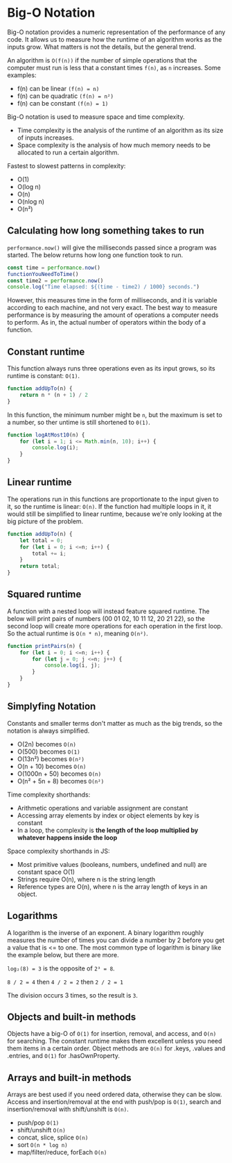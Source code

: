 # Big-O Notation

Big-O notation provides a numeric representation of the performance of any code. It allows us to measure how the runtime of an algorithm works as the inputs grow. What matters is not the details, but the general trend.

An algorithm is `O(f(n))` if the number of simple operations that the computer must run is less that a constant times `f(n)`, as `n` increases. Some examples:

* f(n) can be linear `(f(n) = n)`
* f(n) can be quadratic `(f(n) = n²)`
* f(n) can be constant `(f(n) = 1)`

Big-O notation is used to measure space and time complexity.

* Time complexity is the analysis of the runtime of an algorithm as its size of inputs increases.
* Space complexity is the analysis of how much memory needs to be allocated to run a certain algorithm.

Fastest to slowest patterns in complexity:

* O(1)
* O(log n)
* O(n)
* O(nlog n)
* O(n²)

## Calculating how long something takes to run

`performance.now()` will give the milliseconds passed since a program was started. The below returns how long one function took to run.

```js
const time = performance.now()
functionYouNeedToTime()
const time2 = performance.now()
console.log("Time elapsed: ${(time - time2) / 1000} seconds.")
```

However, this measures time in the form of milliseconds, and it is variable according to each machine, and not very exact. The best way to measure performance is by measuring the amount of operations a computer needs to perform. As in, the actual number of operators within the body of a function.

## Constant runtime

This function always runs three operations even as its input grows, so its runtime is constant: `O(1)`.

```js
function addUpTo(n) {
    return n * (n + 1) / 2
}
```

In this function, the minimum number might be `n`, but the maximum is set to a number, so ther untime is still shortened to `0(1)`.

```js
function logAtMost10(n) {
    for (let i = 1; i <= Math.min(n, 10); i++) {
        console.log(i);
    }
}
```

## Linear runtime

The operations run in this functions are proportionate to the input given to it, so the runtime is linear: `O(n)`. If the function had multiple loops in it, it would still be simplified to linear runtime, because we're only looking at the big picture of the problem.

```js
function addUpTo(n) {
    let total = 0;
    for (let i = 0; i <=n; i++) {
        total += i;
    }
    return total;
}
```

## Squared runtime

A function with a nested loop will instead feature squared runtime. The below will print pairs of numbers (00 01 02, 10 11 12, 20 21 22), so the second loop will create more operations for each operation in the first loop. So the actual runtime is `O(n * n)`, meaning `O(n²)`.

```js
function printPairs(n) {
    for (let i = 0; i <=n; i++) {
        for (let j = 0; j <=n; j++) {
            console.log(i, j);
        }
    }
}
```

## Simplyfing Notation

Constants and smaller terms don't matter as much as the big trends, so the notation is always simplified.

* O(2n) becomes `O(n)`
* O(500) becomes `O(1)`
* O(13n²) becomes `0(n²)`
* O(n + 10) becomes `O(n)`
* O(1000n + 50) becomes `O(n)`
* O(n² + 5n + 8) becomes `O(n²)`

Time complexity shorthands:

* Arithmetic operations and variable assignment are constant
* Accessing array elements by index or object elements by key is constant
* In a loop, the complexity is **the length of the loop multiplied by whatever happens inside the loop**

Space complexity shorthands in JS:

* Most primitive values (booleans, numbers, undefined and null) are constant space O(1)
* Strings require O(n), where n is the string length
* Reference types are O(n), where n is the array length of keys in an object.

## Logarithms

A logarithm is the inverse of an exponent. A binary logarithm roughly measures the number of times you can divide a number by 2 before you get a value that is <= to one. The most common type of logarithm is binary like the example below, but there are more.

`log₂(8) = 3` is the opposite of `2³ = 8`.

`8 / 2 = 4` then `4 / 2 = 2` then `2 / 2 = 1`

The division occurs 3 times, so the result is `3`.

## Objects and built-in methods

Objects have a big-O of `O(1)` for insertion, removal, and access, and `O(n)` for searching. The constant runtime makes them excellent unless you need them items in a certain order. Object methods are `O(n)` for .keys, .values and .entries, and `O(1)` for .hasOwnProperty.

## Arrays and built-in methods

Arrays are best used if you need ordered data, otherwise they can be slow. Access and insertion/removal at the end with push/pop is `O(1)`, search and insertion/removal with shift/unshift is `O(n)`.

* push/pop `O(1)`
* shift/unshift `O(n)`
* concat, slice, splice `O(n)`
* sort `O(n * log n)`
* map/filter/reduce, forEach `O(n)`
